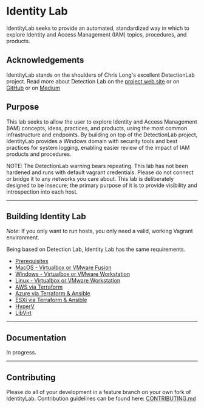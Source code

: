 # Identity Lab

IdentityLab seeks to provide an automated, standardized way in which to explore Identity and Access Management (IAM) topics, procedures, and products.

## Acknowledgements

IdentityLab stands on the shoulders of Chris Long's excellent DetectionLab project. Read more about Detection Lab on the [project web site](https://detectionlab.network/) or on [GitHub](https://github.com/clong/DetectionLab) or on [Medium](https://medium.com/@clong/introducing-detection-lab-61db34bed6ae)

## Purpose

This lab seeks to allow the user to explore Identity and Access Management (IAM) concepts, ideas, practices, and products, using the most common infrastructure and endpoints. By building on top of the DetectionLab project, IdentityLab provides a Windows domain with security tools and best practices for system logging, enabling easier review of the impact of IAM products and procedures.

NOTE: The DetectionLab warning bears repeating. This lab has not been hardened and runs with default vagrant credentials. Please do not connect or bridge it to any networks you care about. This lab is deliberately designed to be insecure; the primary purpose of it is to provide visibility and introspection into each host.

---

## Building Identity Lab

*Note*: If you only want to run hosts, you only need a valid, working Vagrant environment.

Being based on Detection Lab, Identity Lab has the same requirements.

* [Prerequisites](https://www.detectionlab.network/introduction/prerequisites/)
* [MacOS - Virtualbox or VMware Fusion](https://www.detectionlab.network/deployment/macosvm/)
* [Windows - Virtualbox or VMware Workstation](https://www.detectionlab.network/deployment/windowsvm/)
* [Linux - Virtualbox or VMware Workstation](https://www.detectionlab.network/deployment/linuxvm/)
* [AWS via Terraform](https://www.detectionlab.network/deployment/aws/)
* [Azure via Terraform & Ansible](https://www.detectionlab.network/deployment/azure/)
* [ESXi via Terraform & Ansible](https://www.detectionlab.network/deployment/esxi/)
* [HyperV](https://www.detectionlab.network/deployment/hyperv/)
* [LibVirt](https://www.detectionlab.network/deployment/libvirt/)

---

## Documentation

In progress.

---

## Contributing

Please do all of your development in a feature branch on your own fork of IdentityLab.
Contribution guidelines can be found here: [CONTRIBUTING.md](./CONTRIBUTING.md)
